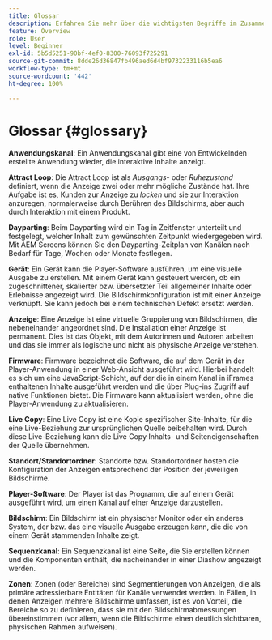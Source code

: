 ```yaml
---
title: Glossar
description: Erfahren Sie mehr über die wichtigsten Begriffe im Zusammenhang mit AEM Screens.
feature: Overview
role: User
level: Beginner
exl-id: 5b5d5251-90bf-4ef0-8300-76093f725291
source-git-commit: 8dde26d36847fb496aed6d4bf9732233116b5ea6
workflow-type: tm+mt
source-wordcount: '442'
ht-degree: 100%

---
```


# Glossar {#glossary}

**Anwendungskanal**: Ein Anwendungskanal gibt eine von Entwickelnden erstellte Anwendung wieder, die interaktive Inhalte anzeigt.

**Attract Loop**: Die Attract Loop ist als *Ausgangs*- oder *Ruhezustand* definiert, wenn die Anzeige zwei oder mehr mögliche Zustände hat. Ihre Aufgabe ist es, Kunden zur Anzeige zu *locken* und sie zur Interaktion anzuregen, normalerweise durch Berühren des Bildschirms, aber auch durch Interaktion mit einem Produkt.

**Dayparting**: Beim Dayparting wird ein Tag in Zeitfenster unterteilt und festgelegt, welcher Inhalt zum gewünschten Zeitpunkt wiedergegeben wird. Mit AEM Screens können Sie den Dayparting-Zeitplan von Kanälen nach Bedarf für Tage, Wochen oder Monate festlegen.

**Gerät**: Ein Gerät kann die Player-Software ausführen, um eine visuelle Ausgabe zu erstellen. Mit einem Gerät kann gesteuert werden, ob ein zugeschnittener, skalierter bzw. übersetzter Teil allgemeiner Inhalte oder Erlebnisse angezeigt wird. Die Bildschirmkonfiguration ist mit einer Anzeige verknüpft. Sie kann jedoch bei einem technischen Defekt ersetzt werden.

**Anzeige**: Eine Anzeige ist eine virtuelle Gruppierung von Bildschirmen, die nebeneinander angeordnet sind. Die Installation einer Anzeige ist permanent. Dies ist das Objekt, mit dem Autorinnen und Autoren arbeiten und das sie immer als logische und nicht als physische Anzeige verstehen.

**Firmware**: Firmware bezeichnet die Software, die auf dem Gerät in der Player-Anwendung in einer Web-Ansicht ausgeführt wird. Hierbei handelt es sich um eine JavaScript-Schicht, auf der die in einem Kanal in iFrames enthaltenen Inhalte ausgeführt werden und die über Plug-ins Zugriff auf native Funktionen bietet. Die Firmware kann aktualisiert werden, ohne die Player-Anwendung zu aktualisieren.

**Live Copy**: Eine Live Copy ist eine Kopie spezifischer Site-Inhalte, für die eine Live-Beziehung zur ursprünglichen Quelle beibehalten wird. Durch diese Live-Beziehung kann die Live Copy Inhalts- und Seiteneigenschaften der Quelle übernehmen.

**Standort/Standortordner**: Standorte bzw. Standortordner hosten die Konfiguration der Anzeigen entsprechend der Position der jeweiligen Bildschirme.

**Player-Software**: Der Player ist das Programm, die auf einem Gerät ausgeführt wird, um einen Kanal auf einer Anzeige darzustellen.

**Bildschirm**: Ein Bildschirm ist ein physischer Monitor oder ein anderes System, der bzw. das eine visuelle Ausgabe erzeugen kann, die die von einem Gerät stammenden Inhalte zeigt.

**Sequenzkanal**: Ein Sequenzkanal ist eine Seite, die Sie erstellen können und die Komponenten enthält, die nacheinander in einer Diashow angezeigt werden.

**Zonen**: Zonen (oder Bereiche) sind Segmentierungen von Anzeigen, die als primäre adressierbare Entitäten für Kanäle verwendet werden. In Fällen, in denen Anzeigen mehrere Bildschirme umfassen, ist es von Vorteil, die Bereiche so zu definieren, dass sie mit den Bildschirmabmessungen übereinstimmen (vor allem, wenn die Bildschirme einen deutlich sichtbaren, physischen Rahmen aufweisen).
